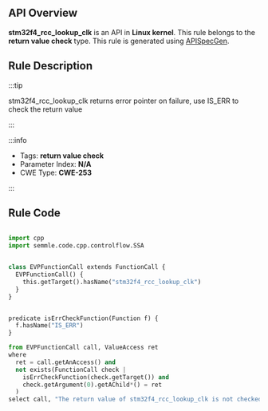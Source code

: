 ---
---


## API Overview
**stm32f4_rcc_lookup_clk** is an API in **Linux kernel**. This rule belongs to the **return value check** type. This rule is generated using [APISpecGen](../../tools/APISpecGen).
## Rule Description

:::tip

stm32f4_rcc_lookup_clk returns error pointer on failure, use IS_ERR to check the return value

:::

:::info

- Tags: **return value check**
- Parameter Index: **N/A**
- CWE Type: **CWE-253**

:::

## Rule Code
```python

import cpp
import semmle.code.cpp.controlflow.SSA


class EVPFunctionCall extends FunctionCall {
  EVPFunctionCall() {
    this.getTarget().hasName("stm32f4_rcc_lookup_clk")
  }
}


predicate isErrCheckFunction(Function f) {
  f.hasName("IS_ERR") 
}

from EVPFunctionCall call, ValueAccess ret
where
  ret = call.getAnAccess() and
  not exists(FunctionCall check |
    isErrCheckFunction(check.getTarget()) and
    check.getArgument(0).getAChild*() = ret
  )
select call, "The return value of stm32f4_rcc_lookup_clk is not checked with IS_ERR."
    
```